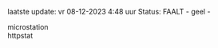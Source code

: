 laatste update: 
vr 08-12-2023  4:48   uur 
Status: FAALT - geel - 
<div class="service R">microstation</div><div class="service G">httpstat</div>